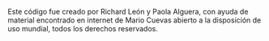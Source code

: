  Este código fue creado por Richard León y Paola Alguera, con ayuda de material encontrado en internet de Mario Cuevas abierto a la disposición de uso mundial, todos los derechos reservados.
